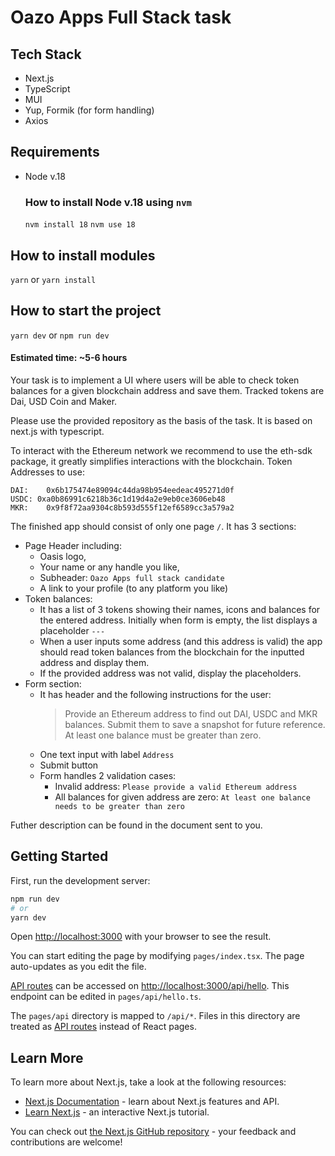 # Oazo Apps Full Stack task

## Tech Stack

- Next.js
- TypeScript
- MUI
- Yup, Formik (for form handling)
- Axios

## Requirements

- Node v.18

  ### How to install Node v.18 using `nvm`

  `nvm install 18` `nvm use 18`

## How to install modules

`yarn` or `yarn install`

## How to start the project

`yarn dev` or `npm run dev`

#### Estimated time: ~5-6 hours

Your task is to implement a UI where users will be able to check token balances for a given
blockchain address and save them. Tracked tokens are Dai, USD Coin and Maker.

Please use the provided repository as the basis of the task. It is based on next.js with typescript.

To interact with the Ethereum network we recommend to use the eth-sdk package, it greatly simplifies
interactions with the blockchain. Token Addresses to use:

```
DAI: 	0x6b175474e89094c44da98b954eedeac495271d0f
USDC: 0xa0b86991c6218b36c1d19d4a2e9eb0ce3606eb48
MKR:	0x9f8f72aa9304c8b593d555f12ef6589cc3a579a2
```

The finished app should consist of only one page `/`. It has 3 sections:

- Page Header including:
  - Oasis logo,
  - Your name or any handle you like,
  - Subheader: `Oazo Apps full stack candidate`
  - A link to your profile (to any platform you like)
- Token balances:
  - It has a list of 3 tokens showing their names, icons and balances for the entered address.
    Initially when form is empty, the list displays a placeholder `---`
  - When a user inputs some address (and this address is valid) the app should read token balances
    from the blockchain for the inputted address and display them.
  - If the provided address was not valid, display the placeholders.
- Form section:
  - It has header and the following instructions for the user:
    > Provide an Ethereum address to find out DAI, USDC and MKR balances. Submit them to save a
    > snapshot for future reference. At least one balance must be greater than zero.
  - One text input with label `Address`
  - Submit button
  - Form handles 2 validation cases:
    - Invalid address: `Please provide a valid Ethereum address`
    - All balances for given address are zero: `At least one balance needs to be greater than zero`

Futher description can be found in the document sent to you.

## Getting Started

First, run the development server:

```bash
npm run dev
# or
yarn dev
```

Open [http://localhost:3000](http://localhost:3000) with your browser to see the result.

You can start editing the page by modifying `pages/index.tsx`. The page auto-updates as you edit the
file.

[API routes](https://nextjs.org/docs/api-routes/introduction) can be accessed on
[http://localhost:3000/api/hello](http://localhost:3000/api/hello). This endpoint can be edited in
`pages/api/hello.ts`.

The `pages/api` directory is mapped to `/api/*`. Files in this directory are treated as
[API routes](https://nextjs.org/docs/api-routes/introduction) instead of React pages.

## Learn More

To learn more about Next.js, take a look at the following resources:

- [Next.js Documentation](https://nextjs.org/docs) - learn about Next.js features and API.
- [Learn Next.js](https://nextjs.org/learn) - an interactive Next.js tutorial.

You can check out [the Next.js GitHub repository](https://github.com/vercel/next.js/) - your
feedback and contributions are welcome!
